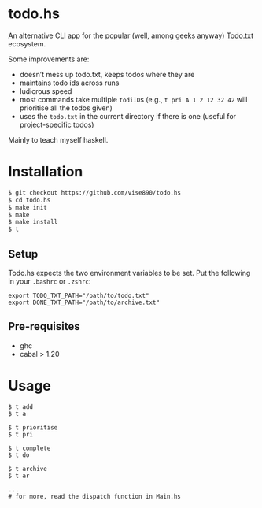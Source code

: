 # todo.hs

An alternative CLI app for the popular (well, among geeks anyway) [Todo.txt](http://todotxt.com/) ecosystem.

Some improvements are:

* doesn’t mess up todo.txt, keeps todos where they are
* maintains todo ids across runs
* ludicrous speed
* most commands take multiple `todiID`s (e.g., `t pri A 1 2 12 32 42` will prioritise all the todos given)
* uses the `todo.txt` in the current directory if there is one (useful for project-specific todos)

Mainly to teach myself haskell.

# Installation

```bash
$ git checkout https://github.com/vise890/todo.hs
$ cd todo.hs
$ make init
$ make
$ make install
$ t
```

## Setup
Todo.hs expects the two environment variables to be set. Put the following in your `.bashrc` or `.zshrc`:

```
export TODO_TXT_PATH="/path/to/todo.txt"
export DONE_TXT_PATH="/path/to/archive.txt"
```

## Pre-requisites
- ghc
- cabal > 1.20

# Usage
```
$ t add
$ t a

$ t prioritise
$ t pri

$ t complete
$ t do

$ t archive
$ t ar

...
# for more, read the dispatch function in Main.hs
```

